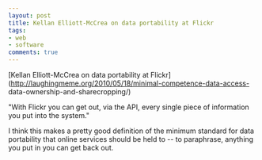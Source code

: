 ```yaml
---
layout: post
title: Kellan Elliott-McCrea on data portability at Flickr
tags:
- web
- software
comments: true
---
```

[Kellan Elliott-McCrea on data portability at
Flickr](http://laughingmeme.org/2010/05/18/minimal-competence-data-access-
data-ownership-and-sharecropping/)

"With Flickr you can get out, via the API, every single piece of information
you put into the system."

I think this makes a pretty good definition of the minimum standard for data
portability that online services should be held to -- to paraphrase, anything
you put in you can get back out.

